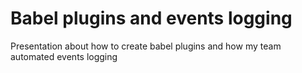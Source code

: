 # Babel plugins and events logging

Presentation about how to create babel plugins and how my team automated events logging